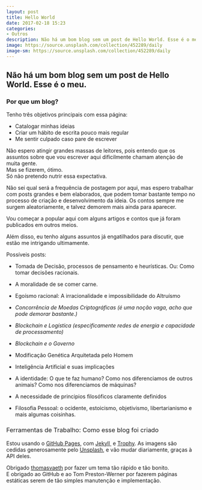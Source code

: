 ```yaml
---
layout: post
title: Hello World
date: 2017-02-18 15:23
categories:
- Outros
description: Não há um bom blog sem um post de Hello World. Esse é o meu.
image: https://source.unsplash.com/collection/452289/daily
image-sm: https://source.unsplash.com/collection/452289/daily
---
```

## Não há um bom blog sem um post de Hello World. Esse é o meu.

### Por que um blog?

Tenho três objetivos principais com essa página:

*   Catalogar minhas ideias
*   Criar um hábito de escrita pouco mais regular
*   Me sentir culpado caso pare de escrever

Não espero atingir grandes massas de leitores, pois entendo que os assuntos sobre que vou escrever aqui dificilmente chamam atenção de muita gente.  
Mas se fizerem, ótimo.  
Só não pretendo nutrir essa expectativa.

Não sei qual será a frequência de postagem por aqui, mas espero trabalhar com posts grandes e bem elaborados, que podem tomar bastante tempo no processo de criação e desenvolvimento da ideia. Os contos sempre me surgem aleatoriamente, e talvez demorem mais ainda para aparecer.

Vou começar a popular aqui com alguns artigos e contos que já foram publicados em outros meios.

Além disso, eu tenho alguns assuntos já engatilhados para discutir, que estão me intrigando ultimamente.

Possíveis posts:

*   Tomada de Decisão, processos de pensamento e heurísticas. Ou: Como tomar decisões racionais.

*   A moralidade de se comer carne.

*   Egoísmo racional: A irracionalidade e impossibilidade do Altruísmo

*   _Concorrência de Moedas Criptográficas (é uma noção vaga, acho que pode demorar bastante.)_

*   _Blockchain e Logística (especificamente redes de energia e capacidade de processamento)_

*   _Blockchain e o Governo_

*   Modificação Genética Arquitetada pelo Homem

*   Inteligência Artificial e suas implicações

*   A identidade: O que te faz humano? Como nos diferenciamos de outros animais? Como nos diferenciamos de máquinas?

*   A necessidade de principios filosóficos claramente definidos

*   Filosofia Pessoal: o ocidente, estoicismo, objetivismo, libertarianismo e mais algumas coisinhas.

### <span style="font-weight: normal;">Ferramentas de Trabalho: Como esse blog foi criado</span>

Estou usando o [GitHub Pages](https://pages.github.com/), com [Jekyll ](https://jekyllrb.com/) e [Trophy](https://github.com/thomasvaeth/trophy-jekyll). As imagens são cedidas generosamente pelo [Unsplash](https://unsplash.com/), e vão mudar diariamente, graças à API deles.

Obrigado [thomasvaeth](https://github.com/thomasvaeth) por fazer um tema tão rápido e tão bonito.  
E obrigado ao GitHub e ao Tom Preston-Werner por fazerem páginas estáticas serem de tão simples manutenção e implementação.